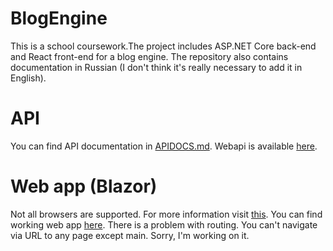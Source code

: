 # BlogEngine
This is a school coursework.The project includes ASP.NET Core back-end and React front-end for a blog engine. The repository also contains documentation in Russian (I don't think it's really necessary to add it in English).

# API
You can find API documentation in [APIDOCS.md](https://github.com/potyoma/BlogEngine/blob/develop/APIDOCS.md). Webapi is available [here](https://blog-engine-api.herokuapp.com).

# Web app (Blazor)
Not all browsers are supported. For more information visit [this](https://webassembly.org/).
You can find working web app [here](https://blazor-blog-client.vercel.app/).
There is a problem with routing. You can't navigate via URL to any page except main. Sorry, I'm working on it.
